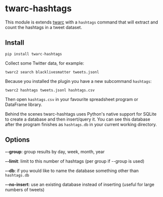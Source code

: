 # twarc-hashtags

This module is extends [twarc] with a `hashtags` command that will extract and
count the hashtags in a tweet dataset.

## Install

    pip install twarc-hashtags

Collect some Twitter data, for example:

    twarc2 search blacklivesmatter tweets.jsonl 

Because you installed the plugin you have a new subcommand `hashtags`:

    twarc2 hashtags tweets.jsonl hashtags.csv

Then open `hashtags.csv` in your favourite spreadsheet program or
DataFrame library.

Behind the scenes twarc-hashtags uses Python's native support for SQLite to
create a database and then insert/query it. You can see this database after the
program finishes as `hashtags.db` in your current working directory.

## Options

**--group**: group results by day, week, month, year

**--limit**: limit to this number of hashtags (per group if --group is used)

**--db**: if you would like to name the database something other than
`hashtags.db`

**--no-insert**: use an existing database instead of inserting (useful for
large numbers of tweets)

[twarc]: https://github.com/docnow/twarc
